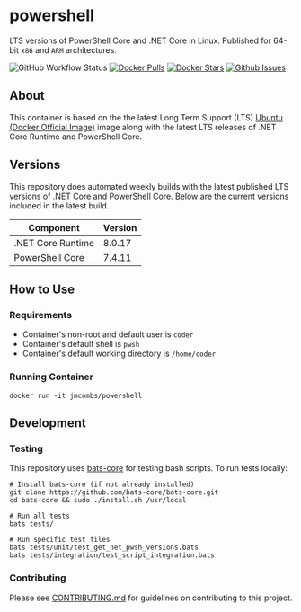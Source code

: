 # powershell

LTS versions of PowerShell Core and .NET Core in Linux. Published for 64-bit `x86` and `ARM` architectures.

![GitHub Workflow Status](https://img.shields.io/github/actions/workflow/status/jmcombs/powershell/ci.yml?logo=github)
[![Docker Pulls](https://img.shields.io/docker/pulls/jmcombs/powershell)](https://hub.docker.com/r/jmcombs/powershell "Click to view the image on Docker Hub")
[![Docker Stars](https://img.shields.io/docker/stars/jmcombs/powershell)](https://hub.docker.com/r/jmcombs/powershell "Click to view the image on Docker Hub")
[![Github Issues](https://img.shields.io/github/issues/jmcombs/powershell)](https://github.com/jmcombs/powershell/issues "Click to view or open issues")

## About

This container is based on the the latest Long Term Support (LTS) [Ubuntu (Docker Official Image)](https://hub.docker.com/_/ubuntu) image along with the latest LTS releases of .NET Core Runtime and PowerShell Core.

## Versions

This repository does automated weekly builds with the latest published LTS versions of .NET Core and PowerShell Core. Below are the current versions included in the latest build.

| Component         | Version |
| ----------------- | ------- |
| .NET Core Runtime | 8.0.17  |
| PowerShell Core   | 7.4.11   |

## How to Use

### **Requirements**

- Container's non-root and default user is `coder`
- Container's default shell is `pwsh`
- Container's default working directory is `/home/coder`

### **Running Container**

```shell
docker run -it jmcombs/powershell
```

## Development

### **Testing**

This repository uses [bats-core](https://github.com/bats-core/bats-core) for testing bash scripts. To run tests locally:

```shell
# Install bats-core (if not already installed)
git clone https://github.com/bats-core/bats-core.git
cd bats-core && sudo ./install.sh /usr/local

# Run all tests
bats tests/

# Run specific test files
bats tests/unit/test_get_net_pwsh_versions.bats
bats tests/integration/test_script_integration.bats
```

### **Contributing**

Please see [CONTRIBUTING.md](CONTRIBUTING.md) for guidelines on contributing to this project.
